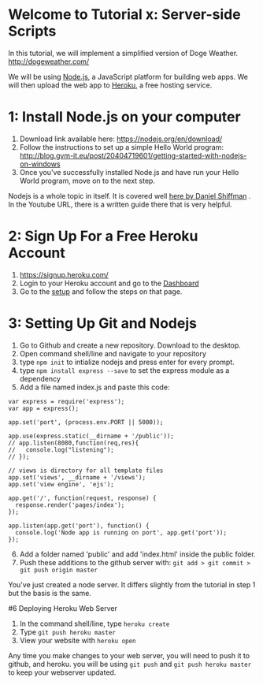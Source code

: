 # Welcome to Tutorial x: Server-side Scripts

In this tutorial, we will implement a simplified version of Doge Weather. http://dogeweather.com/

We will be using [Node.js](https://www.tutorialspoint.com/nodejs/nodejs_introduction.htm), a JavaScript platform for building web apps. We will then upload the web app to [Heroku](https://www.heroku.com/), a free hosting service.

# 1: Install Node.js on your computer
1. Download link available here: https://nodejs.org/en/download/
2. Follow the instructions to set up a simple Hello World program: http://blog.gvm-it.eu/post/20404719601/getting-started-with-nodejs-on-windows
3. Once you've successfully installed Node.js and have run your Hello World program, move on to the next step.


Nodejs is a whole topic in itself. It is covered well [here by Daniel Shiffman](https://www.youtube.com/watch?v=P-Upi9TMrBk&list=PLRqwX-V7Uu6Yyn-fBtGHfN0_xCtBwUkBp) . In the Youtube URL, there is a written guide there that is very helpful.


# 2: Sign Up For a Free Heroku Account
1. https://signup.heroku.com/
2. Login to your Heroku account and go to the [Dashboard](https://dashboard.heroku.com/)
3. Go to the [setup](https://devcenter.heroku.com/articles/getting-started-with-nodejs#set-up) and follow the steps on that page. 

# 3: Setting Up Git and Nodejs
1. Go to Github and create a new repository. Download to the desktop.
2. Open command shell/line and navigate to your repository
3. type ```npm init``` to intialize nodejs and press enter for every prompt.
4. type ```npm install express --save``` to set the express module as a dependency
5. Add a file named index.js and paste this code:
```
var express = require('express');
var app = express();

app.set('port', (process.env.PORT || 5000));

app.use(express.static(__dirname + '/public'));
// app.listen(8080,function(req,res){
//   console.log("listening");
// });

// views is directory for all template files
app.set('views', __dirname + '/views');
app.set('view engine', 'ejs');

app.get('/', function(request, response) {
  response.render('pages/index');
});

app.listen(app.get('port'), function() {
  console.log('Node app is running on port', app.get('port'));
});
```

6. Add a folder named 'public' and add 'index.html' inside the public folder.
7. Push these additions to the github server with: ```git add > git commit > git push origin master``` 

You've just created a node server. It differs slightly from the tutorial in step 1 but the basis is the same.

#6 Deploying Heroku Web Server
1. In the command shell/line, type ```heroku create```
2. Type ```git push heroku master```
3. View your website with ```heroku open```

Any time you make changes to your web server, you will need to push it to github, and heroku. you will be using ```git push``` and ```git push heroku master``` to keep your webserver updated.



